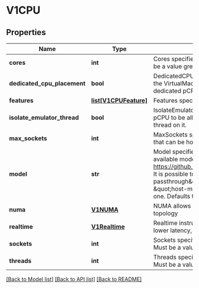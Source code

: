 # V1CPU

## Properties
Name | Type | Description | Notes
------------ | ------------- | ------------- | -------------
**cores** | **int** | Cores specifies the number of cores inside the vmi. Must be a value greater or equal 1. | [optional] 
**dedicated_cpu_placement** | **bool** | DedicatedCPUPlacement requests the scheduler to place the VirtualMachineInstance on a node with enough dedicated pCPUs and pin the vCPUs to it. | [optional] 
**features** | [**list[V1CPUFeature]**](V1CPUFeature.md) | Features specifies the CPU features list inside the VMI. | [optional] 
**isolate_emulator_thread** | **bool** | IsolateEmulatorThread requests one more dedicated pCPU to be allocated for the VMI to place the emulator thread on it. | [optional] 
**max_sockets** | **int** | MaxSockets specifies the maximum amount of sockets that can be hotplugged | [optional] 
**model** | **str** | Model specifies the CPU model inside the VMI. List of available models https://github.com/libvirt/libvirt/tree/master/src/cpu_map. It is possible to specify special cases like \&quot;host-passthrough\&quot; to get the same CPU as the node and \&quot;host-model\&quot; to get CPU closest to the node one. Defaults to host-model. | [optional] 
**numa** | [**V1NUMA**](V1NUMA.md) | NUMA allows specifying settings for the guest NUMA topology | [optional] 
**realtime** | [**V1Realtime**](V1Realtime.md) | Realtime instructs the virt-launcher to tune the VMI for lower latency, optional for real time workloads | [optional] 
**sockets** | **int** | Sockets specifies the number of sockets inside the vmi. Must be a value greater or equal 1. | [optional] 
**threads** | **int** | Threads specifies the number of threads inside the vmi. Must be a value greater or equal 1. | [optional] 

[[Back to Model list]](../README.md#documentation-for-models) [[Back to API list]](../README.md#documentation-for-api-endpoints) [[Back to README]](../README.md)


